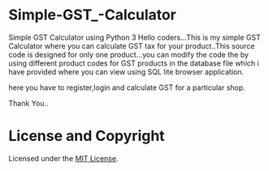 # Simple-GST_-Calculator
Simple GST Calculator using Python 3
Hello coders...This is my simple GST Calculator where you can calculate GST tax for your product..This source code is designed for only one product...you can modify the code the by using different product codes for GST products in the database file which i have provided where you can view using SQL lite browser application.

here you have to register,login and calculate GST for a particular shop.


Thank You..

# License and Copyright

Licensed under the [MIT License](LICENSE).